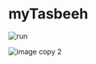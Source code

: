 # myTasbeeh

![run](https://user-images.githubusercontent.com/97001250/236045013-488a223b-e8ab-4c7a-b7f2-df141d00495f.gif)


![image copy 2](https://user-images.githubusercontent.com/97001250/236046333-b5c0f208-1bc9-441c-b937-13b84326cebf.png)
